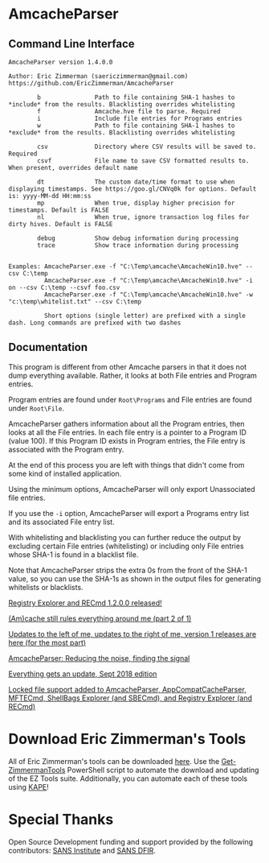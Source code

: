 # AmcacheParser

## Command Line Interface
    
    AmcacheParser version 1.4.0.0
    
    Author: Eric Zimmerman (saericzimmerman@gmail.com)
    https://github.com/EricZimmerman/AmcacheParser
    
            b               Path to file containing SHA-1 hashes to *include* from the results. Blacklisting overrides whitelisting
            f               Amcache.hve file to parse. Required
            i               Include file entries for Programs entries
            w               Path to file containing SHA-1 hashes to *exclude* from the results. Blacklisting overrides whitelisting
    
            csv             Directory where CSV results will be saved to. Required
            csvf            File name to save CSV formatted results to. When present, overrides default name
    
            dt              The custom date/time format to use when displaying timestamps. See https://goo.gl/CNVq0k for options. Default is: yyyy-MM-dd HH:mm:ss
            mp              When true, display higher precision for timestamps. Default is FALSE
            nl              When true, ignore transaction log files for dirty hives. Default is FALSE
    
            debug           Show debug information during processing
            trace           Show trace information during processing
    
    
    Examples: AmcacheParser.exe -f "C:\Temp\amcache\AmcacheWin10.hve" --csv C:\temp
              AmcacheParser.exe -f "C:\Temp\amcache\AmcacheWin10.hve" -i on --csv C:\temp --csvf foo.csv
              AmcacheParser.exe -f "C:\Temp\amcache\AmcacheWin10.hve" -w "c:\temp\whitelist.txt" --csv C:\temp
    
              Short options (single letter) are prefixed with a single dash. Long commands are prefixed with two dashes
                            
## Documentation

This program is different from other Amcache parsers in that it does not dump everything available. Rather, it looks at both File entries and Program entries.

Program entries are found under `Root\Programs` and File entries are found under `Root\File`.

AmcacheParser gathers information about all the Program entries, then looks at all the File entries. In each file entry is a pointer to a Program ID (value 100). If this Program ID exists in Program entries, the File entry is associated with the Program entry.

At the end of this process you are left with things that didn't come from some kind of installed application.
              
Using the minimum options, AmcacheParser will only export Unassociated file entries.

If you use the `-i` option, AmcacheParser will export a Programs entry list and its associated File entry list.

With whitelisting and blacklisting you can further reduce the output by excluding certain File entries (whitelisting) or including only File entries whose SHA-1 is found in a blacklist file.

Note that AmcacheParser strips the extra 0s from the front of the SHA-1 value, so you can use the SHA-1s as shown in the output files for generating whitelists or blacklists.

[Registry Explorer and RECmd 1.2.0.0 released!](https://binaryforay.blogspot.com/2019/01/registry-explorer-and-recmd-1200.html)

[(Am)cache still rules everything around me (part 2 of 1)](https://binaryforay.blogspot.com/2017/10/amcache-still-rules-everything-around.html)

[Updates to the left of me, updates to the right of me, version 1 releases are here (for the most part)](https://binaryforay.blogspot.com/2018/03/updates-to-left-of-me-updates-to-right.html)

[AmcacheParser: Reducing the noise, finding the signal](https://binaryforay.blogspot.com/2015/07/amcacheparser-reducing-noise-finding.html)

[Everything gets an update, Sept 2018 edition](https://binaryforay.blogspot.com/2018/09/everything-gets-update-sept-2018-edition.html)

[Locked file support added to AmcacheParser, AppCompatCacheParser, MFTECmd, ShellBags Explorer (and SBECmd), and Registry Explorer (and RECmd)](https://binaryforay.blogspot.com/2019/01/locked-file-support-added-to.html)

# Download Eric Zimmerman's Tools

All of Eric Zimmerman's tools can be downloaded [here](https://ericzimmerman.github.io/#!index.md). Use the [Get-ZimmermanTools](https://f001.backblazeb2.com/file/EricZimmermanTools/Get-ZimmermanTools.zip) PowerShell script to automate the download and updating of the EZ Tools suite. Additionally, you can automate each of these tools using [KAPE](https://www.kroll.com/en/services/cyber-risk/incident-response-litigation-support/kroll-artifact-parser-extractor-kape)!

# Special Thanks

Open Source Development funding and support provided by the following contributors: [SANS Institute](http://sans.org/) and [SANS DFIR](http://dfir.sans.org/).
